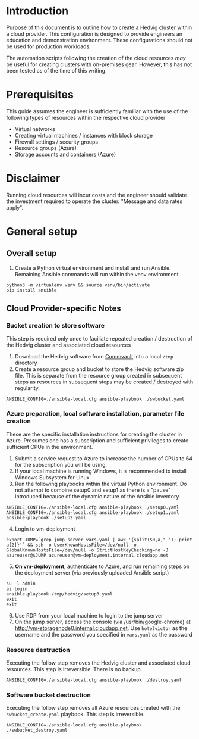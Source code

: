 # Introduction
Purpose of this document is to outline how to create a Hedvig cluster within a cloud provider. This configuration is designed to provide engineers an education and demonstration environment. These configurations should not be used for production workloads.

The automation scripts following the creation of the cloud resources *may* be useful for creating clusters with on-premises gear. However, this has not been tested as of the time of this writing.

# Prerequisites

This guide assumes the engineer is sufficiently familiar with the use of the following types of resources within the respective cloud provider
- Virtual networks
- Creating virtual machines / instances with block storage
- Firewall settings / security groups
- Resource groups (Azure)
- Storage accounts and containers (Azure)

# Disclaimer
Running cloud resources will incur costs and the engineer should validate the investment required to operate the cluster. "Message and data rates apply".

# General setup

## Overall setup
1. Create a Python virtual environment and install and run Ansible. Remaining Ansible commands will run within the venv environment
``` 
python3 -m virtualenv venv && source venv/bin/activate
pip install ansible
```
## Cloud Provider-specific Notes

### Bucket creation to store software
This step is required only once to faciliate repeated creation / destruction of the Hedvig cluster and associated cloud resources
1. Download the Hedvig software from [Commvault](http://cloud.commvault.com) into a local ```/tmp``` directory
2. Create a resource group and bucket to store the Hedvig software zip file. This is separate from the resource group created in subsequent steps as resources in subsequent steps may be created / destroyed with regularity.
```
ANSIBLE_CONFIG=./ansible-local.cfg ansible-playbook ./swbucket.yaml
```
### Azure preparation, local software installation, parameter file creation
These are the specific installation instructions for creating the cluster in Azure. Presumes one has a subscription and sufficient privileges to create sufficient CPUs in the environment.

1. Submit a service request to Azure to increase the number of CPUs to 64 for the subscription you will be using.
2. If your local machine is running Windows, it is recommended to install Windows Subsystem for Linux
3. Run the following playbooks within the virtual Python environment. Do not attempt to combine setup0 and setup1 as there is a "pause" introduced because of the dynamic nature of the Ansible inventory.
```
ANSIBLE_CONFIG=./ansible-local.cfg ansible-playbook ./setup0.yaml
ANSIBLE_CONFIG=./ansible-local.cfg ansible-playbook ./setup1.yaml
ansible-playbook ./setup2.yaml
```
4. Login to vm-deployment
```
export JUMP=`grep jump_server vars.yaml | awk '{split($0,a," "); print a[2]}'` && ssh -o UserKnownHostsFile=/dev/null -o GlobalKnownHostsFile=/dev/null -o StrictHostKeyChecking=no -J azureuser@$JUMP azureuser@vm-deployment.internal.cloudapp.net
```
5. **On vm-deployment**, authenticate to Azure, and run remaining steps on the deployment server (via previously uploaded Ansible script)
```
su -l admin
az login
ansible-playbook /tmp/hedvig/setup3.yaml
exit
exit
```
6. Use RDP from your local machine to login to the jump server
7. On the jump server, access the console (via /usr/bin/google-chrome) at http://vm-storagenode0.internal.cloudapp.net. Use ```hotelvictor``` as the username and the password you specified in ```vars.yaml``` as the password

### Resource destruction
Executing the follow step removes the Hedvig cluster and associated cloud resources. This step is irreversible. There is no backup.
```
ANSIBLE_CONFIG=./ansible-local.cfg ansible-playbook ./destroy.yaml
```
### Software bucket destruction
Executing the follow step removes all Azure resources created with the ```swbucket_create.yaml``` playbook. This step is irreversible.   
```
ANSIBLE_CONFIG=./ansible-local.cfg ansible-playbook ./swbucket_destroy.yaml
```
